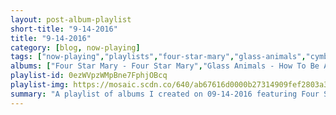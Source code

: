 ```yaml
---
layout: post-album-playlist
short-title: "9-14-2016"
title: "9-14-2016"
category: [blog, now-playing]
tags: ["now-playing","playlists","four-star-mary","glass-animals","cymbals-eat-guitars","the-walkmen","various-artists","the-head-and-the-heart","taking-back-sunday","tim-armstrong","various-artists","frank-ocean"]
albums: ["Four Star Mary - Four Star Mary","Glass Animals - How To Be A Human Being","Cymbals Eat Guitars - Pretty Years","The Walkmen - You & Me","Various Artists - People and Songs of the Sea","The Head And The Heart - Signs of Light","Taking Back Sunday - Tidal Wave","Tim Armstrong - A Poets Life","Various Artists - ANTI","Frank Ocean - Blonde"]
playlist-id: 0ezWVpzWMpBne7FphjOBcq
playlist-img: https://mosaic.scdn.co/640/ab67616d0000b27314909fef2803a3019232961fab67616d0000b27314d7686d08f781d98bf35dacab67616d0000b2735f6c51b252e86e5ee251ff3dab67616d0000b273ec3d15eab5bd77027abc4b23
summary: "A playlist of albums I created on 09-14-2016 featuring Four Star Mary, Glass Animals, Cymbals Eat Guitars, The Walkmen, Various Artists, The Head And The Heart, Taking Back Sunday, Tim Armstrong, Various Artists, and Frank Ocean"
---
```

